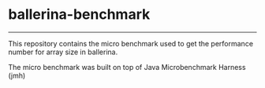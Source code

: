 
ballerina-benchmark
=========================

---

This repository contains the micro benchmark used to get the performance number for array size in ballerina.

The micro benchmark was built on top of Java Microbenchmark Harness (jmh)